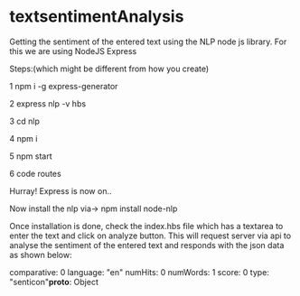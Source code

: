 # textsentimentAnalysis
Getting the sentiment of the entered text using the NLP node js library. For this we are using NodeJS Express

Steps:(which might be different from how you create)

1 npm i -g express-generator

2 express nlp -v hbs

3 cd nlp

4 npm i

5 npm start

6 code routes

Hurray! Express is now on..

Now install the nlp via->  npm install node-nlp

Once installation is done, check the index.hbs file which has a textarea to enter the text and click on analyze button. This will request server via api to analyse the sentiment of the entered text and responds with the json data as shown below:

comparative: 0 language: "en" numHits: 0 numWords: 1 score: 0 type: "senticon"__proto__: Object
